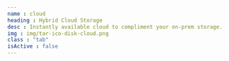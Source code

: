 ```yaml
---
name : cloud
heading : Hybrid Cloud Storage
desc : Instantly available cloud to compliment your on-prem storage.
img : img/tar-ico-disk-cloud.png
class : "tab"
isActive : false
---
```

